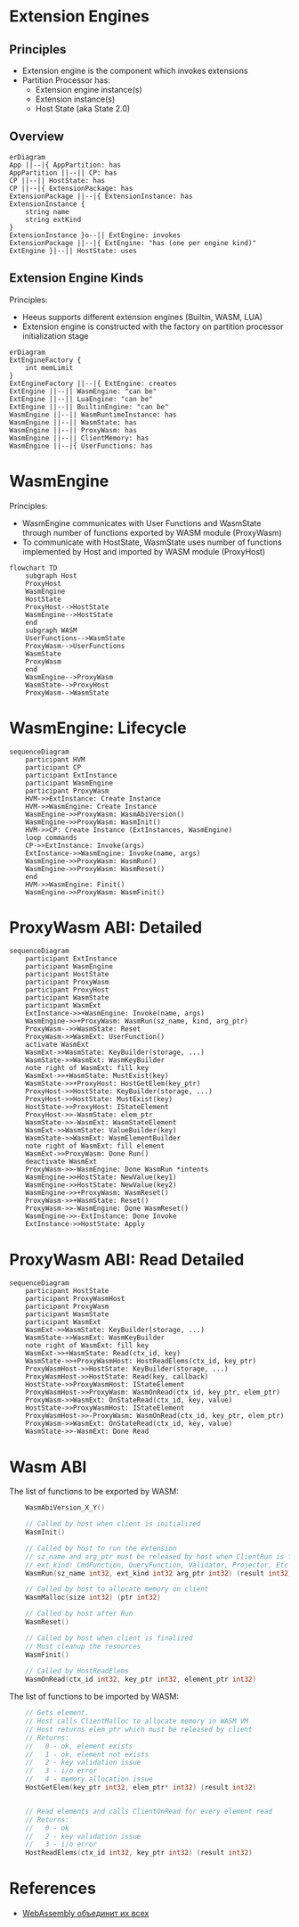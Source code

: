 # Extension Engines
## Principles
- Extension engine is the component which invokes extensions
- Partition Processor has:
  - Extension engine instance(s)
  - Extension instance(s)
  - Host State (aka State 2.0)
## Overview
```mermaid
erDiagram
App ||--|{ AppPartition: has
AppPartition ||--|| CP: has
CP ||--|| HostState: has
CP ||--|{ ExtensionPackage: has
ExtensionPackage ||--|{ ExtensionInstance: has
ExtensionInstance {
    string name
    string extKind
}
ExtensionInstance }o--|| ExtEngine: invokes
ExtensionPackage ||--|{ ExtEngine: "has (one per engine kind)"
ExtEngine }|--|| HostState: uses
```

## Extension Engine Kinds
Principles:
- Heeus supports different extension engines (Builtin, WASM, LUA)
- Extension engine is constructed with the factory on partition processor initialization stage

```mermaid
erDiagram
ExtEngineFactory {
    int memLimit
}
ExtEngineFactory ||--|{ ExtEngine: creates
ExtEngine ||--|| WasmEngine: "can be"
ExtEngine ||--|| LuaEngine: "can be"
ExtEngine ||--|| BuiltinEngine: "can be"
WasmEngine ||--|| WasmRuntimeInstance: has
WasmEngine ||--|| WasmState: has
WasmEngine ||--|| ProxyWasm: has
WasmEngine ||--|| ClientMemory: has
WasmEngine ||--|{ UserFunctions: has
```


# WasmEngine

Principles:
- WasmEngine communicates with User Functions and WasmState through number of functions exported by WASM module (ProxyWasm)
- To communicate with HostState, WasmState uses number of functions implemented by Host and imported by WASM module (ProxyHost)

```mermaid
flowchart TD
    subgraph Host
    ProxyHost
    WasmEngine
    HostState
    ProxyHost-->HostState
    WasmEngine-->HostState
    end
    subgraph WASM
    UserFunctions-->WasmState
    ProxyWasm-->UserFunctions
    WasmState
    ProxyWasm
    end
    WasmEngine-->ProxyWasm
    WasmState-->ProxyHost
    ProxyWasm-->WasmState
```

# WasmEngine: Lifecycle
```mermaid
sequenceDiagram
    participant HVM
    participant CP
    participant ExtInstance
    participant WasmEngine
    participant ProxyWasm
    HVM->>ExtInstance: Create Instance
    HVM->>WasmEngine: Create Instance
    WasmEngine->>ProxyWasm: WasmAbiVersion()
    WasmEngine->>ProxyWasm: WasmInit()
    HVM->>CP: Create Instance (ExtInstances, WasmEngine)
    loop commands
    CP->>ExtInstance: Invoke(args)
    ExtInstance->>WasmEngine: Invoke(name, args)
    WasmEngine->>ProxyWasm: WasmRun()
    WasmEngine->>ProxyWasm: WasmReset()
    end
    HVM->>WasmEngine: Finit()
    WasmEngine->>ProxyWasm: WasmFinit()
```

# ProxyWasm ABI: Detailed
```mermaid
sequenceDiagram
    participant ExtInstance
    participant WasmEngine
    participant HostState
    participant ProxyWasm
    participant ProxyHost
    participant WasmState 
    participant WasmExt
    ExtInstance->>+WasmEngine: Invoke(name, args)
    WasmEngine->>+ProxyWasm: WasmRun(sz_name, kind, arg_ptr)
    ProxyWasm-->>WasmState: Reset
    ProxyWasm->>WasmExt: UserFunction()
    activate WasmExt
    WasmExt->>WasmState: KeyBuilder(storage, ...)
    WasmState->>WasmExt: WasmKeyBuilder
    note right of WasmExt: fill key
    WasmExt->>+WasmState: MustExist(key)
    WasmState->>+ProxyHost: HostGetElem(key_ptr)
    ProxyHost->>HostState: KeyBuilder(storage, ...)    
    ProxyHost->>HostState: MustExist(key)
    HostState->>ProxyHost: IStateElement
    ProxyHost->>-WasmState: elem_ptr
    WasmState->>-WasmExt: WasmStateElement
    WasmExt->>WasmState: ValueBuilder(key)
    WasmState->>WasmExt: WasmElementBuilder
    note right of WasmExt: fill element
    WasmExt->>ProxyWasm: Done Run() 
    deactivate WasmExt
    ProxyWasm->>-WasmEngine: Done WasmRun *intents
    WasmEngine->>HostState: NewValue(key1)
    WasmEngine->>HostState: NewValue(key2)
    WasmEngine->>+ProxyWasm: WasmReset()
    ProxyWasm->>+WasmState: Reset()
    ProxyWasm->>-WasmEngine: Done WasmReset()
    WasmEngine->>-ExtInstance: Done Invoke
    ExtInstance->>HostState: Apply

```

# ProxyWasm ABI: Read Detailed
```mermaid
sequenceDiagram
    participant HostState
    participant ProxyWasmHost
    participant ProxyWasm
    participant WasmState 
    participant WasmExt
    WasmExt->>WasmState: KeyBuilder(storage, ...)
    WasmState->>WasmExt: WasmKeyBuilder
    note right of WasmExt: fill key
    WasmExt->>+WasmState: Read(ctx_id, key)
    WasmState->>+ProxyWasmHost: HostReadElems(ctx_id, key_ptr)
    ProxyWasmHost->>HostState: KeyBuilder(storage, ...)    
    ProxyWasmHost->>HostState: Read(key, callback)
    HostState->>ProxyWasmHost: IStateElement
    ProxyWasmHost->>ProxyWasm: WasmOnRead(ctx_id, key_ptr, elem_ptr)
    ProxyWasm->>WasmExt: OnStateRead(ctx_id, key, value)
    HostState->>ProxyWasmHost: IStateElement
    ProxyWasmHost->>-ProxyWasm: WasmOnRead(ctx_id, key_ptr, elem_ptr)
    ProxyWasm->>WasmExt: OnStateRead(ctx_id, key, value)
    WasmState->>-WasmExt: Done Read

```



# Wasm ABI
The list of functions to be exported by WASM:
```go
    WasmAbiVersion_X_Y() 

    // Called by host when client is initialized
    WasmInit()

    // Called by host to run the extension
    // sz_name and arg_ptr must be released by host when ClientRun is finished
    // ext_kind: CmdFunction, QueryFunction, Validator, Projector, Etc
    WasmRun(sz_name int32, ext_kind int32 arg_ptr int32) (result int32)

    // Called by host to allocate memory on client
    WasmMalloc(size int32) (ptr int32)

    // Called by host after Run
    WasmReset()

    // Called by host when client is finalized
    // Must cleanup the resources
    WasmFinit()
    
    // Called by HostReadElems
    WasmOnRead(ctx_id int32, key_ptr int32, element_ptr int32)
```

The list of functions to be imported by WASM:
```go
    // Gets element.
    // Host calls ClientMalloc to allocate memory in WASM VM
    // Host returns elem_ptr which must be released by client
    // Returns:
    //   0 - ok, element exists
    //   1 - ok, element not exists
    //   2 - key validation issue
    //   3 - i/o error
    //   4 - memory allocation issue
    HostGetElem(key_ptr int32, elem_ptr* int32) (result int32)


    // Read elements and calls ClientOnRead for every element read
    // Returns:
    //   0 - ok
    //   2 - key validation issue
    //   3 - i/o error
    HostReadElems(ctx_id int32, key_ptr int32) (result int32)
```


# References
- [WebAssembly объединит их всех](https://habr.com/ru/post/671048/)
